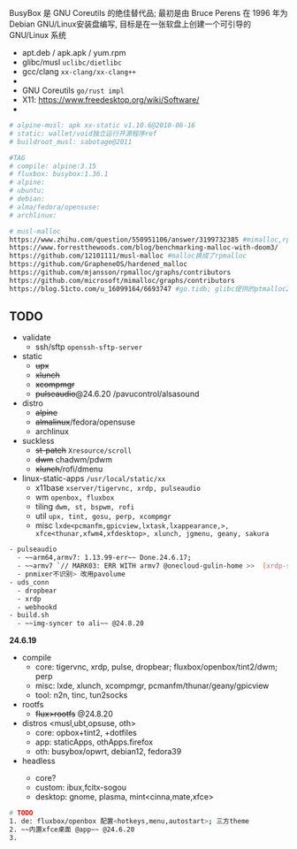 
BusyBox 是 GNU Coreutils 的绝佳替代品; 最初是由 Bruce Perens 在 1996 年为Debian GNU/Linux安装盘编写, 目标是在一张软盘上创建一个可引导的 GNU/Linux 系统

- apt.deb / apk.apk / yum.rpm
- glibc/musl `uclibc/dietlibc`
- gcc/clang `xx-clang/xx-clang++`
- 
- GNU Coreutils `go/rust impl`
- X11: https://www.freedesktop.org/wiki/Software/
- 

```bash
# alpine-musl: apk xx-static v1.10.6@2010-06-16
# static: wallet/void独立运行开源程序ref
# buildroot_musl: sabotage@2011

#TAG
# compile: alpine:3.15
# fluxbox: busybox:1.36.1
# alpine:
# ubuntu:
# debian:
# alma/fedora/opensuse:
# archlinux:

# musl-malloc
https://www.zhihu.com/question/550951106/answer/3199732385 #mimalloc,rpmalloc
https://www.forrestthewoods.com/blog/benchmarking-malloc-with-doom3/
https://github.com/12101111/musl-malloc #malloc换成了rpmalloc
https://github.com/GrapheneOS/hardened_malloc
https://github.com/mjansson/rpmalloc/graphs/contributors
https://github.com/microsoft/mimalloc/graphs/contributors
https://blog.51cto.com/u_16099164/6693747 #go.tidb; glibc提供的ptmalloc2,谷歌提供的tcmalloc,脸书提供的jemalloc

```

## TODO

- validate
  - ssh/sftp `openssh-sftp-server `
- static
  - ~~upx~~
  - ~~xlunch~~
  - ~~xcompmgr~~
  - ~~pulseaudio~~@24.6.20 /pavucontrol/alsasound
- distro
  - ~~alpine~~
  - ~~almalinux~~/fedora/opensuse
  - archlinux
- suckless
  - ~~st-patch~~ `Xresource/scroll`
  - ~~dwm~~ chadwm/pdwm
  - ~~xlunch~~/rofi/dmenu
- linux-static-apps `/usr/local/static/xx`
  - x11base `xserver/tigervnc, xrdp, pulseaudio`
  - wm `openbox, fluxbox`
  - tiling `dwm, st, bspwm, rofi`
  - util `upx, tint, gosu, perp, xcompmgr`
  - misc `lxde<pcmanfm,gpicview,lxtask,lxappearance,>, xfce<thunar,xfwm4,xfdesktop>, xlunch, jgmenu, geany, sakura`

```bash
- pulseaudio
  - ~~arm64,armv7: 1.13.99-err~~ Done.24.6.17;
  - ~~armv7 `// MARK03: ERR WITH armv7 @onecloud-gulin-home >>  [xrdp-sink] clock_gettime`~~ @24.6.20 [--enable-neon-opt=no]; ref docs/core/pulse09-arm-retry2.md
  - pnmixer不识别> 改用pavolume
- uds_conn
  - dropbear
  - xrdp
  - webhookd
- build.sh
  - ~~img-syncer to ali~~ @24.8.20
```

**24.6.19**

- compile
  - core: tigervnc, xrdp, pulse, dropbear; fluxbox/openbox/tint2/dwm; perp
  - misc: lxde, xlunch, xcompmgr, pcmanfm/thunar/geany/gpicview
  - tool: n2n, tinc, tun2socks
- rootfs
  - ~~flux>rootfs~~ @24.8.20
- distros <musl,ubt,opsuse, oth>
  - core: opbox+tint2, +dotfiles
  - app: staticApps, othApps.firefox
  - oth: busybox/opwrt, debian12, fedora39
- headless<ubt>
  - core?
  - custom: ibux,fcitx-sogou
  - desktop: gnome, plasma, mint<cinna,mate,xfce>

```bash
# TODO
1. de: fluxbox/openbox 配置<hotkeys,menu,autostart>; 三方theme
2. ~~内置xfce桌面 @app~~ @24.6.20 
3. 
```
